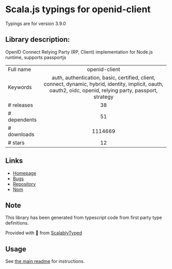 
# Scala.js typings for openid-client

Typings are for version 3.9.0

## Library description:
OpenID Connect Relying Party (RP, Client) implementation for Node.js runtime, supports passportjs

|                    |                 |
| ------------------ | :-------------: |
| Full name          | openid-client |
| Keywords           | auth, authentication, basic, certified, client, connect, dynamic, hybrid, identity, implicit, oauth, oauth2, oidc, openid, relying party, passport, strategy |
| # releases         | 38 |
| # dependents       | 51 |
| # downloads        | 1114669 |
| # stars            | 12 |

## Links
- [Homepage](https://github.com/panva/node-openid-client)
- [Bugs](https://github.com/panva/node-openid-client/issues)
- [Repository](https://github.com/panva/node-openid-client)
- [Npm](https://www.npmjs.com/package/openid-client)
    


## Note
This library has been generated from typescript code from first party type definitions.

Provided with :purple_heart: from [ScalablyTyped](https://github.com/oyvindberg/ScalablyTyped)

## Usage
See [the main readme](../../readme.md) for instructions.


